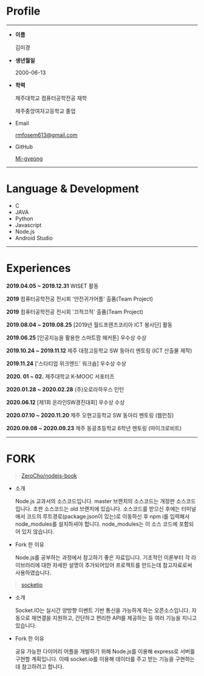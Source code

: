 # Profile

---

- **이름**

    김미경

- **생년월일**

     2000-06-13

- **학력**

    제주대학교 컴퓨터공학전공 재학

    제주중앙여자고등학교 졸업

- Email

    rmfosem613@gmail.com

- GitHub

    [Mi-gyeong](https://github.com/rmfosem613)
---

# Language & Development

- C
- JAVA
- Python
- Javascript
- Node.js
- Android Studio

---

# Experiences

**2019.04.05 ~ 2019.12.31**   WISET 활동

**2019**   컴퓨터공학전공 전시회 '안전귀가어플' 출품(Team Project)

**2019**   컴퓨터공학전공 전시회 '끄적끄적' 출품(Team Project)

**2019.08.04 ~ 2019.08.25**  [2019년 월드프렌즈코리아 ICT 봉사단] 활동

**2019.06.25**   [인공지능을 활용한 스마트팜 헤커톤] 우수상 수상

**2019.10.24 ~ 2019.11.12**  제주 대정고등학교 SW 동아리 멘토링 (ICT 산출물 제작)

**2019.11.24**   ['스타티업 위크엔드' 워크숍] 우수상 수상

**2020. 01 ~ 02.**   제주대학교 K-MOOC 서포터즈

**2020.01.28 ~ 2020.02.28**   (주)오로라하우스 인턴

**2020.06.12**  [제1회 온라인SW경진대회] 우수상 수상

**2020.07.10 ~ 2020.11.20**  제주 오현고등학교 SW 동아리 멘토링 (웹런칭)

**2020.09.08 ~ 2020.09.23**  제주 동광초등학교 6학년 멘토링 (마이크로비트)


---

# FORK

> [ZeroCho/nodejs-book](https://github.com/ZeroCho/nodejs-book)
- 소개

    Node.js 교과서의 소스코드입니다.
    master 브랜치의 소스코드는 개정판 소스코드입니다. 초판 소스코드는 old 브랜치에 있습니다.
    소스코드를 받으신 후에는 터미널에서 코드의 루트경로(package.json이 있는)로 이동하신 후 npm i를 입력해서 node_modules를 설치하셔야 합니다. node_modules는 이 소스 코드에 포함되어 있지 않습니다.

- Fork 한 이유

    Node.js를 공부하는 과정에서 참고하기 좋은 자료입니다. 기초적인 이론부터 각 라이브러리에 대한 자세한 설명이 추가되어있어 프로젝트를 만드는데 참고자료로써 사용하였습니다.

> [socketio](https://github.com/socketio/socket.io)
- 소개

    Socket.IO는 실시간 양방향 이벤트 기반 통신을 가능하게 하는 오픈소스입니다. 자동으로 재연결을 지원하고, 간단하고 편리한 API를 제공하는 등 여러 기능을 지니고 있습니다.


- Fork 한 이유

    공유 가능한 다이어리 어플을 개발하기 위해 Node.js를 이용해 express로 서버를 구현할 계획입니다. 이때 socket.io를 이용해 데이터를 주고 받는 기능을 구현하는데 참고하려고 합니다.